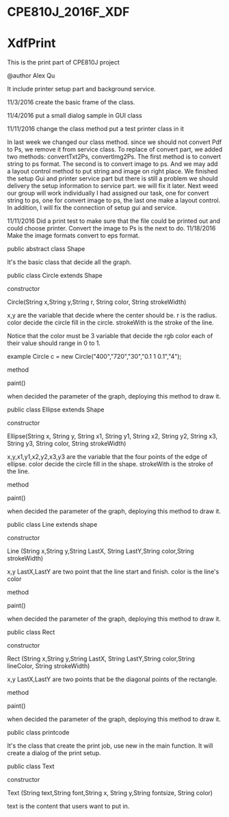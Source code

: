 # CPE810J_2016F_XDF
# XdfPrint
This is the print part of CPE810J project

@author Alex Qu

It include printer setup part and background service.

11/3/2016 create the basic frame of the class.

11/4/2016 put a small dialog sample in GUI class

11/11/2016 change the class method put a test printer class in it

In last week we changed our class method. since we should not convert Pdf to Ps, we remove it from service class. 
To replace of convert part, we added two methods: convertTxt2Ps, convertImg2Ps. The first method is to convert string to ps format.
The second is to convert image to ps. And we may add a layout control method to put string and image on right place.
We finished the setup Gui and printer service part but there is still a problem we should delivery the setup information to service part.
we will fix it later. Next weed our group will work individually I had assigned our task, one for convert string to ps, 
one for convert image to ps, the last one make a layout control. In addition, I will fix the connection of setup gui and service.

11/11/2016
Did a print test to make sure that the file could be printed out and could choose printer. Convert the image to Ps is the next to do.
11/18/2016
Make the image formats convert to eps format.

public abstract class Shape

It's the basic class that decide all the graph.

public class Circle 
extends Shape

constructor

Circle(String x,String y,String r, String color, String strokeWidth)

x,y are the variable that decide where the center should be.
r is the radius.
color decide the circle fill in the circle.
strokeWith is the stroke of the line.

Notice that the color must be 3 variable that decide the rgb color each of their value should range in 0 to 1.  

example  Circle c = new Circle("400","720","30","0.1 1 0.1","4");

method 

paint()

when decided the parameter of the graph, deploying this method to draw it.

public class Ellipse
extends Shape

constructor

Ellipse(String x, String y, String x1, String y1, String x2, String y2, String x3, String y3, String color, String strokeWidth)

x,y,x1,y1,x2,y2,x3,y3 are the variable that the four points of the edge of ellipse.
color decide the circle fill in the shape.
strokeWith is the stroke of the line.

method 

paint()

when decided the parameter of the graph, deploying this method to draw it.

public class Line
extends shape

constructor

Line (String x,String y,String LastX, String LastY,String color,String strokeWidth)

x,y LastX,LastY are two point that the line start and finish.
color is the line's color

method 

paint()

when decided the parameter of the graph, deploying this method to draw it.

public class Rect

constructor

Rect (String x,String y,String LastX, String LastY,String color,String lineColor, String strokeWidth)

x,y LastX,LastY are two points that be the diagonal points of the rectangle.

method 

paint()

when decided the parameter of the graph, deploying this method to draw it.

public class printcode

It's the class that create the print job, use new in the main function. It will create a dialog of the print setup.

public class Text

constructor 

Text (String text,String font,String x, String y,String fontsize, String color)

text is the content that users want to put in.